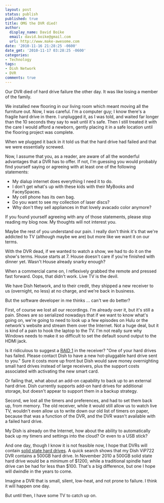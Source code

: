```yaml
---
layout: post
status: publish
published: true
title: OMG the DVR died!
author:
  display_name: David Boike
  email: david.boike@gmail.com
  url: http://www.make-awesome.com
date: '2010-11-16 21:28:25 -0600'
date_gmt: '2010-11-17 03:28:25 -0600'
categories:
- Technology
tags:
- Dish Network
- DVR
comments: true
---
```

Our DVR died of hard drive failure the other day. It was like losing a member of the family.

We installed new flooring in our living room which meant moving all the furniture out. Now, I was careful. I'm a computer guy; I know there's a fragile hard drive in there. I unplugged it, as I was told, and waited far longer than the 10 seconds they say to wait until it's safe. Then I still treated it with the care I would afford a newborn, gently placing it in a safe location until the flooring project was complete.

When we plugged it back in it told us that the hard drive had failed and that we were essentially screwed.

<!-- more -->

Now, I assume that you, as a reader, are aware of all the wonderful advantages that a DVR has to offer. If not, I'm guessing you would probably find yourself saying or agreeing with at least one of the following statements:

-   My dialup internet does everything I need it to do.
-   I don't get what's up with these kids with their MyBooks and FaceySpaces.
-   My cell phone has its own bag.
-   Do you want to see my collection of laser discs?
-   Why don't they sell appliances in that lovely avacado color anymore?

If you found yourself agreeing with any of those statements, please stop reading my blog now. My thoughts will not interest you.

Maybe the rest of you understand our pain. I really don't think it's that we're addicted to TV (although maybe we are) but more like we want it on our terms.

With the DVR dead, if we wanted to watch a show, we had to do it on the show's terms. House starts at 7. House doesn't care if you're finished with dinner yet. Wasn't House already snarky enough?

When a commercial came on, I reflexively grabbed the remote and pressed fast forward. Oops, that didn't work. Live TV is the devil.

We have Dish Network, and to their credit, they shipped a new receiver to us (overnight, no less) at no charge, and we're back in business.

But the software developer in me thinks ... can't we do better?

First, of course we lost all our recordings. I'm already over it, but it's still a pain. Shows are so serialized nowadays that if we want to know what's going on, we're going to need to look up a few episodes on Hulu or the network's website and stream them over the Internet. Not a huge deal, but it is kind of a pain to hook the laptop to the TV. I'm not really sure why Windows needs to make it so difficult to set the default sound output to the HDMI jack.

Is it ridiculous to suggest a [RAID 1](http://en.wikipedia.org/wiki/Standard_RAID_levels#RAID_1) in the receiver? "One of your hard drives has failed. Please contact Dish to have a new hot-pluggable hard drive sent to you." Sure it costs more up front but Dish would save money overnighting small hard drives instead of large receivers, plus the support costs associated with activating the new smart card.

Or failing that, what about an add-on capability to back up to an external hard drive. Dish currently supports add-on hard drives for additional storage, but doesn't appear to support them in a backup strategy.

Second, we lost all the timers and preferences, and had to set them back up, from memory. The old receiver, while it would still allow us to watch live TV, wouldn't even allow us to write down our old list of timers on paper, because that was a function of the DVR, and the DVR wasn't available with a failed hard drive.

My Dish is already on the Internet, how about the ability to automatically back up my timers and settings into the cloud? Or even to a USB stick?

And one day, though I know it is not feasible now, I hope that DVRs will contain [solid state hard drives](http://en.wikipedia.org/wiki/Solid_state_hard_drive). A quick search shows that my Dish ViP722 DVR contains a 500GB hard drive. In November 2010 a 500GB solid state hard drive would be a minimum of \$1200, while a traditional spindle hard drive can be had for less than \$100. That's a big difference, but one I hope will dwindle in the years to come.

Imagine a DVR that is small, silent, low-heat, and not prone to failure. I think it will happen one day.

But until then, I have some TV to catch up on.
